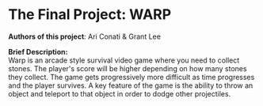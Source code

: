 # The Final Project: WARP

**Authors of this project**: Ari Conati & Grant Lee                 

**Brief Description:**                  
Warp is an arcade style survival video game where you need to collect stones. The player's score will be higher depending on how many stones they collect. The game gets progressively more difficult as time progresses and the player survives. A key feature of the game is the ability to throw an object and teleport to that object in order to dodge other projectiles.
